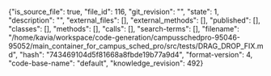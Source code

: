{"is_source_file": true, "file_id": 116, "git_revision": "", "state": 1, "description": "", "external_files": [], "external_methods": [], "published": [], "classes": [], "methods": [], "calls": [], "search-terms": [], "filename": "/home/kavia/workspace/code-generation/campusschedpro-95046-95052/main_container_for_campus_sched_pro/src/tests/DRAG_DROP_FIX.md", "hash": "743469104d5f81668a8fbde19b77a9d4", "format-version": 4, "code-base-name": "default", "knowledge_revision": 492}